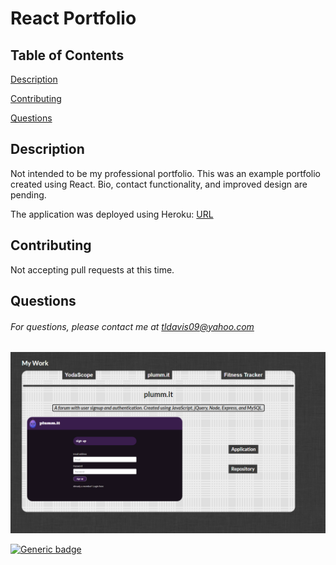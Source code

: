 # React Portfolio

## Table of Contents

[Description](#description)

[Contributing](#contributing)

[Questions](#questions)

## Description

Not intended to be my professional portfolio. This was an example portfolio created using React. Bio, contact functionality, and improved design are pending.

The application was deployed using Heroku: [URL](https://mysterious-plains-84700.herokuapp.com/)

## Contributing

Not accepting pull requests at this time.

## Questions

###### For questions, please contact me at tldavis09@yahoo.com

![demo](/client/src/assets/demo.PNG)

[![Generic badge](https://img.shields.io/badge/reactPortfolio--purple.svg)](https://shields.io/)
